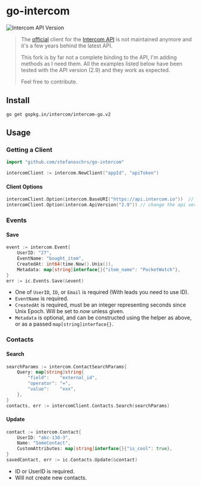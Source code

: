 # go-intercom

![Intercom API Version](https://img.shields.io/badge/Intercom%20API%20Version-2.9-blue)

> The [official](https://github.com/intercom/intercom-go) client for the [Intercom API](https://developers.intercom.com/docs/references/introduction/) is not maintained anymore and it's a few years behind the latest API.
> 
> This fork is by far not a complete binding to the API, I'm adding methods as I need them. All the examples listed below have been tested with the API version (2.9) and they work as expected.
> 
> Feel free to contribute. 

## Install

`go get gopkg.in/intercom/intercom-go.v2`

## Usage

### Getting a Client

```go
import "github.com/stefanoschrs/go-intercom"

intercomClient := intercom.NewClient("appId", "apiToken")
```

#### Client Options

```go
intercomClient.Option(intercom.BaseURI("https://api.intercom.io"))  // change the base uri used
intercomClient.Option(intercom.ApiVersion("2.9")) // change the api version used
```

### Events

#### Save

```go
event := intercom.Event{
    UserID: "27",
    EventName: "bought_item",
    CreatedAt: int64(time.Now().Unix()),
    Metadata: map[string]interface{}{"item_name": "PocketWatch"},
}
err := ic.Events.Save(&event)
```

- One of `UserID`, `ID`, or `Email` is required (With leads you need to use ID).
- `EventName` is required.
- `CreatedAt` is required, must be an integer representing seconds since Unix Epoch. Will be set to _now_ unless given.
- `Metadata` is optional, and can be constructed using the helper as above, or as a passed `map[string]interface{}`.

### Contacts

#### Search

```go
searchParams := intercom.ContactSearchParams{
    Query: map[string]string{
        "field":    "external_id",
        "operator": "=",
        "value":    "xxx",
    },
}
contacts, err := intercomClient.Contacts.Search(searchParams)
```

#### Update

```go
contact := intercom.Contact{
    UserID: "abc-13d-3",
    Name: "SomeContact",
    CustomAttributes: map[string]interface{}{"is_cool": true},
}
savedContact, err := ic.Contacts.Update(&contact)
```

- ID or UserID is required.
- Will not create new contacts.

